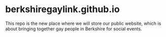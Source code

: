 # berkshiregaylink.github.io

This repo is the new place where we will store our public website, which is about bringing together gay people in Berkshire for social events.
